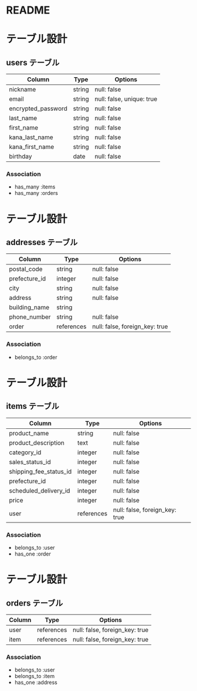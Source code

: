 # README
# テーブル設計

## users テーブル

| Column             | Type   | Options     |
| ------------------ | ------ | ----------- |
| nickname           | string | null: false |
| email              | string | null: false, unique: true |
| encrypted_password | string | null: false |
| last_name          | string | null: false |
| first_name         | string | null: false |
| kana_last_name     | string | null: false |
| kana_first_name    | string | null: false |
| birthday           | date   | null: false |


### Association

- has_many :items
- has_many :orders


# テーブル設計

## addresses テーブル

| Column             | Type       | Options      |
| ------------------ | ---------- | ------------ |
| postal_code        | string     | null: false  |
| prefecture_id      | integer    | null: false  |
| city               | string     | null: false  |
| address            | string     | null: false  |
| building_name      | string     |              |
| phone_number       | string     | null: false  |
| order              | references | null: false, foreign_key: true |
### Association

- belongs_to :order


# テーブル設計

## items テーブル

| Column                 | Type         | Options     |
| ---------------------- | ------------ | ----------- |
| product_name           | string       | null: false |
| product_description    | text         | null: false |
| category_id            | integer      | null: false |
| sales_status_id        | integer      | null: false |
| shipping_fee_status_id | integer      | null: false |
| prefecture_id          | integer      | null: false |
| scheduled_delivery_id  | integer      | null: false |
| price                  | integer      | null: false |
| user                   | references   | null: false, foreign_key: true |

### Association

- belongs_to :user
- has_one :order


# テーブル設計

## orders テーブル

| Column             | Type       | Options                        |
| ------------------ | ---------- | ------------------------------ |
| user               | references | null: false, foreign_key: true |
| item               | references | null: false, foreign_key: true |

### Association

- belongs_to :user
- belongs_to :item
- has_one :address


